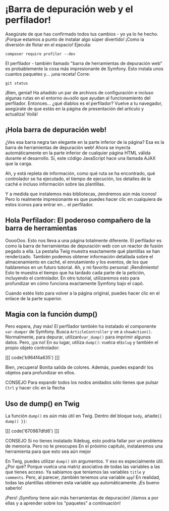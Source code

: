 # ¡Barra de depuración web y el perfilador!

Asegúrate de que has confirmado todos tus cambios - yo ya lo he hecho. ¡Porque estamos a punto de instalar algo súper divertido! ¡Como la diversión de flotar en el espacio! Ejecuta:

```terminal
composer require profiler --dev
```

El perfilador - también llamado "barra de herramientas de depuración web" es probablemente la cosa más impresionante de Symfony. Esto instala unos cuantos paquetes y... ¡una receta! Corre:

```terminal
git status
```

¡Bien, genial! Ha añadido un par de archivos de configuración e incluso algunas rutas en el entorno `dev`sólo que ayudan al funcionamiento del perfilador. Entonces... ¿qué diablos es el perfilador? Vuelve a tu navegador, asegúrate de que estás en la página de presentación del artículo y actualiza! Voilà!

## ¡Hola barra de depuración web!

¿Ves esa barra negra tan elegante en la parte inferior de la página? Esa es la barra de herramientas de depuración web! Ahora se inyecta automáticamente en la parte inferior de cualquier página HTML válida durante el desarrollo. Sí, este código JavaScript hace una llamada AJAX que la carga.

Ah, y está repleta de información, como qué ruta se ha encontrado, qué controlador se ha ejecutado, el tiempo de ejecución, los detalles de la caché e incluso información sobre las plantillas.

Y a medida que instalemos más bibliotecas, ¡tendremos aún más iconos! Pero lo realmente impresionante es que puedes hacer clic en cualquiera de estos iconos para entrar en... el perfilador.

## Hola Perfilador: El poderoso compañero de la barra de herramientas

OoooOoo. Esto nos lleva a una página totalmente diferente. El perfilador es como la barra de herramientas de depuración web con un reactor de fusión pegado a ella. La pestaña Twig muestra exactamente qué plantillas se han renderizado. También podemos obtener información detallada sobre el almacenamiento en caché, el enrutamiento y los eventos, de los que hablaremos en un futuro tutorial. Ah, y mi favorito personal: ¡Rendimiento! Esto te muestra el tiempo que ha tardado cada parte de la petición, incluyendo el controlador. En otro tutorial, utilizaremos esto para profundizar en cómo funciona exactamente Symfony bajo el capó.

Cuando estés listo para volver a la página original, puedes hacer clic en el enlace de la parte superior.

## Magia con la función dump()

Pero espera, ¡hay más! El perfilador también ha instalado el componente `var-dumper` de Symfony. Busca `ArticleController` y ve a `showAction()`. Normalmente, para depurar, utilizaré`var_dump()` para imprimir algunos datos. Pero, ¡ya no! En su lugar, utiliza `dump()`: vuelca el`$slug` y también el propio objeto controlador:

[[[ code('b964f4a635') ]]]

Bien, ¡recupera! Bonita salida de colores. Además, puedes expandir los objetos para profundizar en ellos.

CONSEJO Para expandir todos los nodos anidados sólo tienes que pulsar `Ctrl` y hacer clic en la flecha

## Uso de dump() en Twig

La función `dump()` es aún más útil en Twig. Dentro del bloque `body`, añade`{{ dump() }}`:

[[[ code('670987dfd6') ]]]

CONSEJO Si no tienes instalado Xdebug, esto podría fallar por un problema de memoria. Pero no te preocupes En el próximo capítulo, instalaremos una herramienta para que esto sea aún mejor

En Twig, puedes utilizar `dump()` sin argumentos. Y eso es especialmente útil. ¿Por qué? Porque vuelca una matriz asociativa de todas las variables a las que tienes acceso. Ya sabíamos que teníamos las variables `title` y `comments`. Pero, al parecer, ¡también tenemos una variable `app`! En realidad, todas las plantillas obtienen esta variable `app` automáticamente. ¡Es bueno saberlo!

¡Pero! ¡Symfony tiene aún más herramientas de depuración! ¡Vamos a por ellas y a aprender sobre los "paquetes" a continuación!
